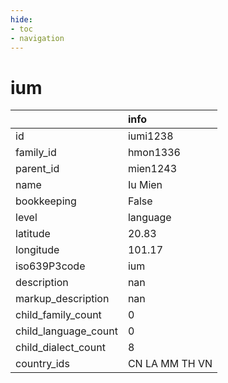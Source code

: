 ```yaml
---
hide:
- toc
- navigation
---
```

# ium
|                      | info           |
|:---------------------|:---------------|
| id                   | iumi1238       |
| family_id            | hmon1336       |
| parent_id            | mien1243       |
| name                 | Iu Mien        |
| bookkeeping          | False          |
| level                | language       |
| latitude             | 20.83          |
| longitude            | 101.17         |
| iso639P3code         | ium            |
| description          | nan            |
| markup_description   | nan            |
| child_family_count   | 0              |
| child_language_count | 0              |
| child_dialect_count  | 8              |
| country_ids          | CN LA MM TH VN |